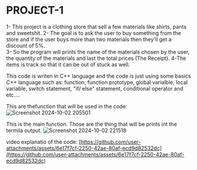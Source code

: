 # PROJECT-1

1- This project is a clothing store that sell a few materials like shirts, pants and sweetshit. 
2- The goal is to ask the user to buy something from the store and if the user buys more than two materials then they'll get a discount of 5%.  
3- So the program will prints the name of the materials chosen by the user, the quantity of the materials and last the total prices (The Receipt). 
4-The items is track so that it can be out of stuck as well. 

This code is writen in C++ language and the code is just using some basics C++ language such as: function, function prototype, global varialble, local variable, switch statement, "if/ else" statement, conditional operator and etc....

This are thefunction that will be used in the  code: 
![Screenshot 2024-10-02 205501](https://github.com/user-attachments/assets/a52eb97d-bb0d-4bf9-ae0f-3b02021baf19)

This is the main function. Those are the thing that will be prints int the termila output. 
![Screenshot 2024-10-02 221518](https://github.com/user-attachments/assets/b192345f-b32f-4fd2-9a0a-3fc74a827f45)

 video explanatio of the code: 
 [https://github.com/user-attachments/assets/6e17f7cf-2250-42ae-80af-ecd9d82532dc](https://github.com/user-attachments/assets/6e17f7cf-2250-42ae-80af-ecd9d82532dc)

